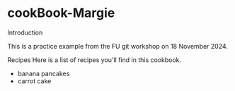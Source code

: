 # cookBook-Margie
Introduction
 
This is a practice example from the FU git workshop on 18 November 2024.

Recipes
Here is a list of recipes you'll find in this cookbook.

* banana pancakes
* carrot cake

